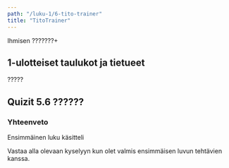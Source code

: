 ```yaml
---
path: "/luku-1/6-tito-trainer"
title: "TitoTrainer"
---
```


<div>
<lead>Ihmisen ???????+</lead>
</div>

## 1-ulotteiset taulukot ja tietueet
?????




## Quizit 5.6 ??????

<!-- quiz 5.6 ????????????????? -->

<div><quiznator id="???"></quiznator></div>


<!-- Luvun 1 yhteenveto, mitä tuli opittua quiz 1.summary -->

### Yhteenveto
Ensimmäinen luku käsitteli 

Vastaa alla olevaan kyselyyn kun olet valmis ensimmäisen luvun tehtävien kanssa.
<div><quiznator id="????"></quiznator></div>

